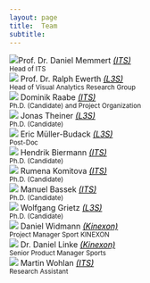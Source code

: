 ```yaml
---
layout: page
title:  Team
subtitle: 
---
```


 
  <div class="row">
    <div class="column">
      <img src="../assets/img/Daniel_Memmert.jpg">Prof. Dr. Daniel Memmert <a href="https://www.dshs-koeln.de/en/institut-fuer-trainingswissenschaft-und-sportinformatik/" style="color:black"><i>(ITS)</i></a> <br />
      <small>Head of ITS</small><br />
    </div>
    <div class="column">
      <img src="../assets/img/Ralph_Ewerth.jpeg">
      Prof. Dr. Ralph Ewerth <a href="https://www.tib.eu/en/research-development/visual-analytics" style="color:black"><i>(L3S)</i></a> <br />
      <small>Head of Visual Analytics Research Group</small><br />
    </div>
    <div class="column">
      <img src="../assets/img/Dominik_Raabe.jpg">
        Dominik Raabe <a href="https://www.dshs-koeln.de/en/institut-fuer-trainingswissenschaft-und-sportinformatik/" style="color:black"><i>(ITS)</i></a> <br />
      <small>Ph.D. (Candidate) and Project Organization</small><br />
    </div>

  <div class="row">
    <div class="column">
      <img src="../assets/img/Jonas_Theiner.jpeg">
      Jonas Theiner <a href="https://www.tib.eu/en/research-development/visual-analytics" style="color:black"><i>(L3S)</i></a> <br />
      <small>Ph.D. (Candidate)</small><br />
    </div>
    <div class="column">
      <img src="../assets/img/Eric_Mueller-Budach.jpg">
      Eric Müller-Budack <a href="https://www.tib.eu/en/research-development/visual-analytics" style="color:black"><i>(L3S)</i></a><br />
      <small>Post-Doc</small><br />
    </div>
    <div class="column">
        <img src="../assets/img/Hendrik_Biermann.jpg">
        Hendrik Biermann <a href="https://www.dshs-koeln.de/en/institut-fuer-trainingswissenschaft-und-sportinformatik/" style="color:black"><i>(ITS)</i></a>  <br />
        <small>Ph.D. (Candidate)</small><br />
    </div>
  </div>

  <div class="row">
    <div class="column">
      <img src="../assets/img/Rumena_Komitova.jpeg">
        Rumena Komitova <a href="https://www.dshs-koeln.de/en/institut-fuer-trainingswissenschaft-und-sportinformatik/" style="color:black"><i>(ITS)</i></a>  <br />
        <small>Ph.D. (Candidate)</small><br />
      </div>
      <div class="column">
      <img src="../assets/img/Manuel_Bassek.jpg">
        Manuel Bassek <a href="https://www.dshs-koeln.de/en/institut-fuer-trainingswissenschaft-und-sportinformatik/" style="color:black"><i>(ITS)</i></a>  <br />
        <small>Ph.D. (Candidate)</small><br />
      </div>
      <div class="column">
        <img src="../assets/img/Wolfgang_Grietz.jpg">
        Wolfgang Grietz <a href="https://www.tib.eu/en/research-development/visual-analytics" style="color:black"><i>(L3S)</i></a> <br />
        <small>Ph.D. (Candidate)</small><br />
      </div>
  </div>

  <div class="row">
    <div class="column">
       <img src="../assets/img/Pierre_Widmann.jpeg">
      Daniel Widmann <a href="hhttps://kinexon.com/de/sport" style="color:black"><i>(Kinexon)</i></a> <br />
      <small>Project Manager Sport KINEXON</small><br />
    </div>
    <div class="column">
        <img src="../assets/img/Daniel_Linke.jpeg">
        Dr. Daniel Linke <a href="hhttps://kinexon.com/de/sport" style="color:black"><i>(Kinexon)</i></a>  <br />
        <small>Senior Product Manager Sports</small><br />
      </div>
    <div class="column">
        <img src="../assets/img/Martin_Wohlan.jpeg">
        Martin Wohlan <a href="https://www.dshs-koeln.de/en/institut-fuer-trainingswissenschaft-und-sportinformatik/" style="color:black"><i>(ITS)</i></a>  <br />
        <small>Research Assistant</small><br />
      </div>





